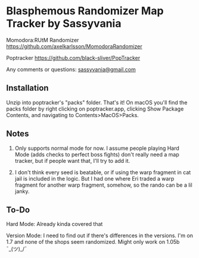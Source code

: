 # Blasphemous Randomizer Map Tracker by Sassyvania

Momodora:RUtM Randomizer
https://github.com/axelkarlsson/MomodoraRandomizer

Poptracker 
https://github.com/black-sliver/PopTracker

Any comments or questions: sassyvania@gmail.com

## Installation

Unzip into poptracker's "packs" folder. That's it! On macOS you'll find the packs folder by right clicking on poptracker.app, clicking Show Package Contents, and navigating to Contents>MacOS>Packs.

## Notes
1) Only supports normal mode for now. I assume people playing Hard Mode (adds checks to perfect boss fights) don't really need a map tracker, but if people want that, I'll try to add it.

2) I don't think every seed is beatable, or if using the warp fragment in cat jail is included in the logic. But I had one where Eri traded a warp fragment for another warp fragment, somehow, so the rando can be a lil janky.

## To-Do

Hard Mode: Already kinda covered that

Version Mode: I need to find out if there's differences in the versions. I'm on 1.7 and none of the shops seem randomized. Might only work on 1.05b ¯\_(ツ)_/¯

